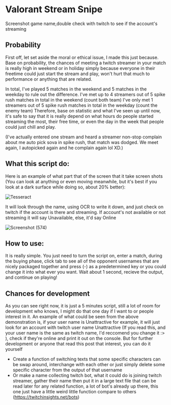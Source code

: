 # Valorant Stream Snipe
  Screenshot game name,double check with twitch to see if the account's streaming

## Probability 
  First off, let set aside the moral or ethical issue, I made this just because. Base on probability, the chances of meeting a twitch streamer in your match is really high in weekend or in holiday simply because everyone in their freetime could just start the stream and play, won't hurt that much to performance or anything that are related.
  
  In total, I've played 5 matches in the weekend and 5 matches in the weekday to rule out the difference. 
      I've met up to 4 streamers out of 5 spike rush matches in total in the weekend (count both team)
      I've only met 1 streamers out of 5 spike rush matches in total in the weekday (count the enemy team)
  Therefore, base on statistic and  what I've seen up until now, it's safe to say that it is really depend on what hours do people started streaming the most, their free time, or even the day in the week that people could just chill and play.
  
  (I've actually entered one stream and heard a streamer non-stop complain about me auto pick sova in spike rush, that match was dodged. We meet again, I autopicked again and he complain again lol XD.)
  
  ## What this script do:
  Here is an example of what part that of the screen that it take screen shots (You can look at anything or even moving meanwhile, but it's best if you look at a dark surface while doing so, about 20% better):
  
![Tesseract](https://user-images.githubusercontent.com/76143641/191545830-dcbdcd89-d731-433b-b82a-52d232c7d35c.png)

It will look through the name, using OCR to write it down, and just check on twitch if the account is there and streaming. If account's not available or not streaming it will say Unavailable, else, it'd say Online

![Screenshot (574)](https://user-images.githubusercontent.com/76143641/191546903-22b04a3e-7ce2-4da4-a668-7601199d50d4.png)
  ## How to use:
  It is really simple. You just need to turn the script on, enter a match, during the buying phase, click tab to see all of the opponent usernames that are nicely packaged together and press (-) as a predetermined key or you could change it into what ever you want. Wait about 1 second, recieve the output, and continue on playing!

  ## Chances for development
  
  As you can see right now, it is just a 5 minutes script, still a lot of room for development who knows, I might do that one day if I want to or people interest in it.
  An example of what could be seen from the above demonstration is, if your user name is Unattractive for example, it will just look for an account with twitch user name Unattractive (If you read this, and your user name is the same as twitch name, I'd reccomend you change it :> ), check if they're online and print it out on the console. But for further development or anyone that read this post that interest, you can do it yourself
  
   - Create a function of switching texts that some specific characters can be swap around, interchange with each other or just simply delete some specific character from the output of that username
   - Or make a name collecting twitch bot, what it could do is joining twitch streamer, gather their name then put it in a large text file that can be read later for any related function, a lot of bot's already up there, this one just have a little weird little function compare to others (https://twitchinsights.net/bots)
